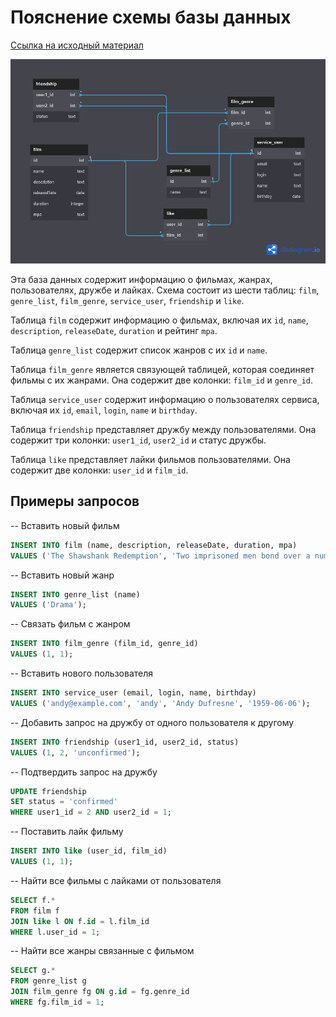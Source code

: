 # Пояснение схемы базы данных

[Ссылка на исходный материал](https://dbdiagram.io/d/644260896b31947051f90e2b)



![db_map](src/main/resources/db_map.png)


Эта база данных содержит информацию о фильмах, жанрах, пользователях, дружбе и лайках. Схема состоит из шести таблиц: `film`, `genre_list`, `film_genre`, `service_user`, `friendship` и `like`.

Таблица `film` содержит информацию о фильмах, включая их `id`, `name`, `description`, `releaseDate`, `duration` и рейтинг `mpa`.

Таблица `genre_list` содержит список жанров с их `id` и `name`.

Таблица `film_genre` является связующей таблицей, которая соединяет фильмы с их жанрами. Она содержит две колонки: `film_id` и `genre_id`.

Таблица `service_user` содержит информацию о пользователях сервиса, включая их `id`, `email`, `login`, `name` и `birthday`.

Таблица `friendship` представляет дружбу между пользователями. Она содержит три колонки: `user1_id`, `user2_id` и статус дружбы.

Таблица `like` представляет лайки фильмов пользователями. Она содержит две колонки: `user_id` и `film_id`.

## Примеры запросов

-- Вставить новый фильм
```sql
INSERT INTO film (name, description, releaseDate, duration, mpa)
VALUES ('The Shawshank Redemption', 'Two imprisoned men bond over a number of years...', '1994-09-22', 142, 'R');
```

-- Вставить новый жанр
```sql
INSERT INTO genre_list (name)
VALUES ('Drama');
```

-- Связать фильм с жанром
```sql
INSERT INTO film_genre (film_id, genre_id)
VALUES (1, 1);
```

-- Вставить нового пользователя
```sql
INSERT INTO service_user (email, login, name, birthday)
VALUES ('andy@example.com', 'andy', 'Andy Dufresne', '1959-06-06');
```

-- Добавить запрос на дружбу от одного пользователя к другому
```sql
INSERT INTO friendship (user1_id, user2_id, status)
VALUES (1, 2, 'unconfirmed');
```

-- Подтвердить запрос на дружбу
```sql
UPDATE friendship
SET status = 'confirmed'
WHERE user1_id = 2 AND user2_id = 1;
```

-- Поставить лайк фильму
```sql
INSERT INTO like (user_id, film_id)
VALUES (1, 1);
```

-- Найти все фильмы с лайками от пользователя
```sql
SELECT f.*
FROM film f
JOIN like l ON f.id = l.film_id
WHERE l.user_id = 1;
```

-- Найти все жанры связанные с фильмом
```sql
SELECT g.*
FROM genre_list g
JOIN film_genre fg ON g.id = fg.genre_id
WHERE fg.film_id = 1;
```
